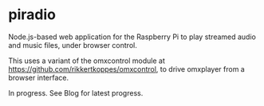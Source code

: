 # piradio
Node.js-based web application for the Raspberry Pi to play streamed audio and music files, under browser control.

This uses a variant of the omxcontrol module at https://github.com/rikkertkoppes/omxcontrol, to drive omxplayer
from a browser interface.

In progress. See Blog for latest progress.
